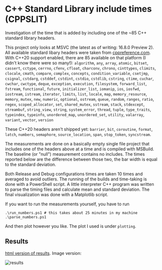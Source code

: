 # C++ Standard Library include times (CPPSLIT)
Investigation of the time that is added by including one of the ~85 C++ standard library headers.

This project only looks at MSVC (the latest as of writing: 16.8.0 Preview 2). All available standard libary headers were taken from [cppreference.com](https://en.cppreference.com/w/cpp/header). With C++20 support enabled, there are 85 available on that platform (I didn't know there were so many!):
`algorithm`, `any`, `array`, `atomic`, `bitset`, `cassert`, `cctype`, `cerrno`, `cfenv`, `cfloat`, `charconv`, `chrono`, `cinttypes`, `climits`, `clocale`, `cmath`, `compare`, `complex`, `concepts`, `condition_variable`, `csetjmp`, `csignal`, `cstdarg`, `cstddef`, `cstdint`, `cstdio`, `cstdlib`, `cstring`, `ctime`, `cuchar`, `cwchar`, `cwctype`, `deque`, `exception`, `execution`, `filesystem`, `forward_list`, `fstream`, `functional`, `future`, `initializer_list`, `iomanip`, `ios`, `iosfwd`, `iostream`, `istream`, `iterator`, `limits`, `list`, `locale`, `map`, `memory_resource`, `memory`, `mutex`, `new`, `numeric`, `optional`, `ostream`, `queue`, `random`, `ranges`, `ratio`, `regex`, `scoped_allocator`, `set`, `shared_mutex`, `sstream`, `stack`, `stdexcept`, `streambuf`, `string_view`, `string`, `system_error`, `thread`, `tuple`, `type_traits`, `typeindex`, `typeinfo`, `unordered_map`, `unordered_set`, `utility`, `valarray`, `variant`, `vector`, `version`

These C++20 headers aren't shipped yet: `barrier`, `bit`, `coroutine`, `format`, `latch`, `numbers`, `semaphore`, `source_location`, `span`, `stop_token`, `syncstream`.

The measurements are done on a basically empty single file project that includes one of the headers above at a time and is compiled with MSBuild. The baseline (or "null") measurement contains no includes. The times reported below are the difference between those two, the bar width is equal to the standard deviation.

Both Release and Debug configurations times are taken 10 times and averaged to avoid outliers. The running of the builds and time-taking is done with a PowerShell script. A little interpreter C++ program was written to parse the timing files and calculate mean and standard deviation. The final visualization was done with a Matplotlib script.

If you want to run the measurements yourself, you have to run
```
.\run_numbers.ps1 # this takes about 25 minutes in my machine
.\parse_numbers.ps1
```
And then plot however you like. The plot I used is under `plotting`.

## Results

[html version of results](http://s9w.io/cppslit/figure.html). Image version:

![results](http://s9w.io/cppslit/figure.png)
